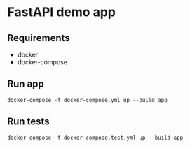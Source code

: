 # FastAPI demo app

## Requirements

- docker
- docker-compose

## Run app

    docker-compose -f docker-compose.yml up --build app

## Run tests

    docker-compose -f docker-compose.test.yml up --build app
